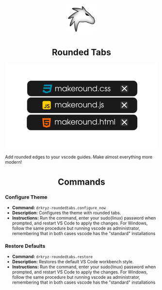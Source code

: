 <div align="center" class="logo">
<img width="100px" src="assets/logo_bg_none.png">
</div>

<div align="center">
<h1>Rounded Tabs</h1>
</div>

<div align="center">
<img src="assets/drkryzroundedtabs.png">
</div>


Add rounded edges to your vscode guides. Make almost everything more modern!

<div align="center">
<h1>Commands</h1>
</div>

### Configure Theme
- **Command:** `drkryz-roundedtabs.configure_now`
- **Description:** Configures the theme with rounded tabs.
- **Instructions:** Run the command, enter your sudo(linux) password when prompted, and restart VS Code to apply the changes. For Windows, follow the same procedure but running vscode as administrator, remembering that in both cases vscode has the "standard" installations

### Restore Defaults
- **Command:** `drkryz-roundedtabs.restore`
- **Description:** Restores the default VS Code workbench style.
- **Instructions:** Run the command, enter your sudo(linux) password when prompted, and restart VS Code to apply the changes. For Windows, follow the same procedure but running vscode as administrator, remembering that in both cases vscode has the "standard" installations